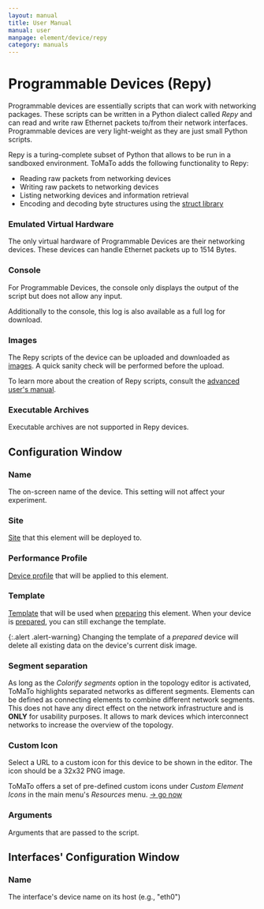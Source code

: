 ```yaml
---
layout: manual
title: User Manual
manual: user
manpage: element/device/repy
category: manuals
---
```


# Programmable Devices (Repy)

Programmable devices are essentially scripts that can work with networking packages. These scripts can be written in a Python dialect called _Repy_ and can read and write raw Ethernet packets to/from their network interfaces. Programmable devices are very light-weight as they are just small Python scripts.

Repy is a turing-complete subset of Python that allows to be run in a sandboxed environment.
ToMaTo adds the following functionality to Repy:

 * Reading raw packets from networking devices
 * Writing raw packets to networking devices
 * Listing networking devices and information retrieval
 * Encoding and decoding byte structures using the [struct library](http://docs.python.org/library/struct.html)

### Emulated Virtual Hardware
The only virtual hardware of Programmable Devices are their networking devices. These devices can handle Ethernet packets up to 1514 Bytes.

### Console
For Programmable Devices, the console only displays the output of the script but does not allow any input.

Additionally to the console, this log is also available as a full log for download.

### Images
The Repy scripts of the device can be uploaded and downloaded as [images](../image). A quick sanity check will be performed before the upload.

To learn more about the creation of Repy scripts, consult the [advanced user's manual](/manuals/dev).

### Executable Archives
Executable archives are not supported in Repy devices.

## <a name="config"></a> Configuration Window

### Name

The on-screen name of the device. This setting will not affect your experiment.

### Site

[Site](../../../site_host) that this element will be deployed to.

### Performance Profile

[Device profile](../profile) that will be applied to this element.

### Template

[Template](../template) that will be used when [preparing](../../action#prepare) this element. When your device is [prepared](../..#state), you can still exchange the template.

{:.alert .alert-warning}
Changing the template of a _prepared_ device will delete all existing data on the device's current disk image.

### Segment separation

As long as the _Colorify segments_ option in the topology editor is activated,
ToMaTo highlights separated networks as different segments.
Elements can be defined as connecting elements to combine different network segments.
This does not have any direct effect on the network infrastructure and is **ONLY** for usability purposes.
It allows to mark devices which interconnect networks to increase the overview of the topology.

### Custom Icon

Select a URL to a custom icon for this device to be shown in the editor. The icon should be a 32x32 PNG image.

ToMaTo offers a set of pre-defined custom icons under _Custom Element Icons_ in the main menu's _Resources_ menu. [→ go now](https://master.tomato-lab.org/web_resources/custom_element_icons/)

### Arguments

Arguments that are passed to the script.

## <a name="interface_config"></a> Interfaces' Configuration Window

### Name

The interface's device name on its host (e.g., "eth0")

